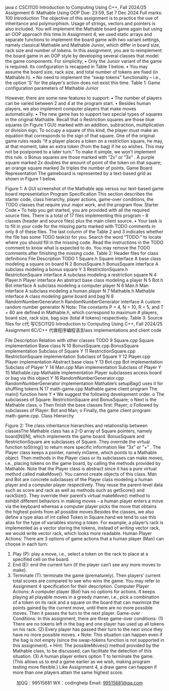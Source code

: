 java c
CSCI1120 Introduction to Computing Using C++, Fall 2024/25 
Assignment   6:   Mathable   Using   OOP
Due:   23:59, Sat   7   Dec   2024                                                                                                                                                                                                                                                                                                                              Full   marks:   100
Introduction The   objective   of   this   assignment   is   to   practice   the   use   of   inheritance   and   polymorphism.   Usage   of   strings,   vectors   and   pointers   is   also   included.   You   will   implement   the Mathable board   game   again   but   using   an OOP approach this   time.In   Assignment   4,   we   used   static   arrays   and   separate   functions   to   implement   the    board   game   with   two variant   settings,   namely classical Mathable and Mathable Junior, which   differ   in   board   size,   rack   size   and   number   of   tokens.   In   this   assignment,   you   are   to   reimplement   the   board   game   in   an   OOP   style   by developing several classes that   model the game   components.
For simplicity,
•       Only the Junior variant of the game   is   required.   Its   configuration   is   recapped   in   Table   1   below.
•       You   may assume the   board size,   rack size,   and total   number   of tokens   are   fixed   (in   Mathable.h).
•       No   need to   implement the “swap   tokens”   functionality   –   i.e.,   the   option   'S'   for   the   player’s   action does   not exist this   time.
Table   1: Game configuration   parameters   of   Mathable Junior

However, there are some   new features to   support:
•       The   number of   players can   be varied   between   2 and 4   at   the   program   start.
•       Besides   human   players, we also   implement   computer   players that   make   moves   automatically.
•       The   new game   has to support two special types   of   squares   in the   original   Mathable.   Recall   that
o Restriction    squares are      those       blue      squares       (in      Figure      1      GUI)      marked    with       an      addition,   subtraction,   multiplication   or   division   sign.   To   occupy   a   square   of   this   kind,   the   player   must   make an equation that corresponds to the   sign   of that   square.
One   of the   original   game   rules   reads   “If a player places a token on a restriction square, he may, at that moment, take an extra token (from the bag) if he so wishes. This may not be postponed to a later turn.” To   make   it simple,   we   won’t   implement this   rule.
o Bonus squares are   those    marked   with   “2x”    or   “3x”   .   A    purple   square   marked   2x   doubles   the   amount   of   point   of the   token   on that   square;   an   orange   square   marked   3x   triples   the   number   of   points.
Game Board Representation 
The   gameboard   is   represented   by   a   text-based   grid   as   shown   in Figure   1 below.

Figure   1: A GUI screenshot of the   Mathable app   versus   our   text-based   game   board   representation
Program Specification 
This   section   describes   the   starter   code,   class    hierarchy,    player   actions,   game-over   conditions,   the   TODO classes that   require your   major work,   and the   program flow.
Starter Code 
•          To   help you get   started,   you   are   provided   with   all   the   required   source   files. There   is   a   total   of    17   files   implementing this   program – 8 classes   (header and source   files)   plus the   main   client   source.
•          Your   task   is   to   fill   in   your   code   for   the   missing    parts   marked   with   TODO   comments   in   only   8   of      these files. The   last column of the Table   2   and   3   indicates whether the   file   has   some   TODO   task(s)   for   you.   Search   the   word   “TODO:”   to   locate   where   you   should   fill   in   the   missing   code.   Read   the      instructions   in   the   TODO   comment   to   know   what   is   expected   to   do.   You   may   remove   the   TODO      comments after finishing the   missing code.
Table   2:   Header files for class   definitions
File Description TODO 1 
Square.h Square interface A base class modeling a square on board N 2 
BonusSquare.h BonusSquare interface A subclass modeling a bonus square Y 3 
RestrictionSquare.h RestrictionSquare interface A subclass modeling a restriction square N 4 
Player.h Player interface An abstract base class modeling a player N 5 
Bot.h Bot interface A subclass modeling a computer player N 6 
Man.h Man interface A subclass modeling a human player N 7 
Mathable.h Mathable interface A class modeling game board and bag N 8 
RandomNumberGenerator.h RandomNumberGenerator interface A custom random number generator N 
Note:   The   constants P =   4, N =   10, R =   5,   and T =   60   are   defined   in   Mathable.h,   which   correspond   to   maximum #   players,   board size,   rack size,   bag size   (total # tokens)   respectively.
Table 3: Source files for c代 写CSCI1120 Introduction to Computing Using C++, Fall 2024/25 Assignment 6C/C++
代做程序编程语言lass   implementations   and   client   code

File Description Relation with other classes TODO 9 
Square.cpp Square implementation Base class N 10 
BonusSquare.cpp BonusSquare implementation Subclass of Square Y 11 
RestrictionSquare.cpp RestrictionSquare implementation Subclass of Square Y 12 
Player.cpp Player implementation Abstract base class Y 13 
Bot.cpp Bot implementation Subclass of Player Y 14 
Man.cpp Man implementation Subclass of Player Y 15 
Mathable.cpp Mathable implementation Player subclasses access board or bag via this object Y 16 
RandomNumberGenerator.cpp RandomNumberGenerator implementation Mathable’s setupBag() uses it for shuffling tokens N 17 
math-game.cpp Mathable game client program The main() function here Y 
•          We suggest the   following   development   order.
o    The subclasses   of   Square:   RestrictionSquare   and   BonusSquare;
o      Next   is the Mathable   class;
o      Then finish the   base classes first:   Player;
o      Followed   by subclasses of   Player:   Bot   and Man;
o      Finally, the game client   program:   math-game.cpp.
Class Hierarchy  

Figure   2: The class   inheritance   hierarchies   and   relationship   between classesThe   Mathable   class   has   a   2-D   array   of   Square   pointers,   namely   board[N][N],   which   implements   the game   board.   BonusSquare   and   RestrictionSquare   are subclasses   of Square. They override   the   virtual   function   toString()   to   return   more   specific   information   like   “3x”   or   “+”   .   The   Player   class    keeps   a    pointer,    namely    mGame,    which    points    to    a    Mathable   object.   Then    methods    in   the   Player   class   or   its   subclasses   can   make   moves,   i.e.,   placing   tokens   on   the   game   board,   by   calling   the    methods    provided    by    Mathable.    Note    that    the    Player   class    is    abstract    since    it    has    a    pure   virtual    method    called      makeMove().      You      cannot      create      objects      of    this      class.      Man and      Bot are   concrete      subclasses      of      the       Player class       modeling       a       human       player       and       a       computer       player   respectively.   They   reuse   the   parent-level   data   such   as   score   and   rack   as   well   as   methods   such   as   getScore()   and   rackSize(). They override their   parent’s virtual   makeMove()   method to   exhibit   different   behaviors   in   making   moves   –   a   human   player   enters   a   move   via   the   keyboard   whereas   a   computer   player   picks the   move that obtains   the   highest   points from all   possible   moves.Besides the classes, we also define   a   type   alias   of   int   called   Token   in   Square.hand   we tend   to   use   this   alias   for   the   type   of   variables   storing   a   token.   For   example,   a   player’s   rack   is   implemented   as   a   vector storing the tokens,   instead   of writing   vector rack,   we   would   write   vector   rack, which   looks   more   readable.
Human Player Actions: 
There are   3 options of game actions that   a   human   player   (Man)   can   choose   in   each   turn:
1. Play (P):   play a   move,   i.e.,   select   a   token   on   the   rack   to   place   at   a   specified   cell   on   the   board.
2. End (E):   end the   current   turn   (if the   player   can’t   see   any   more   moves   to   make).
3. Terminate (T):    terminate      the      game       (prematurely).    Then       players’       current    total    scores       are   compared to see who wins the   game.
You   may   refer to Assignment 4 specification for their description.
Computer Player Actions: A   computer   player   (Bot)   has   no   options   for   actions.   It   keeps   playing   all   playable   moves   in   a   greedy   manner,   i.e.,   pick   a   combination   of   a   token   on   its   rack   and   a   square   on   the   board   that   can   maximize   the   points   gained   by   the   current   move,   until   there   are   no   more   possible   moves.   Then   it   passes   the   turn to the   next   player.
Game-over Conditions: 
In this assignment, there are three game-over   conditions:
(1)         There are   no tokens   left   in the   bag   and one   player   has   used   up all tokens   on   his   rack.
(2)          Every   player   has   passed their turn to the   next since they   have   no   more   possible   moves.
•       Note: This   situation   can   happen   even   if the   bag   is   not   empty   (since the   swap-tokens   function   is   not supported   in this assignment).
•       Hint: The   possibleMoves()   method   provided   by the   Mathable   class,   to   be   discussed,   can   facilitate the detection of this   situation.
(3)         A   human   player   enters   option T to terminate the game.   (This   allows   us   to   end   a   game   earlier   as   we wish,   making   program testing   more flexible.)
Like Assignment 4, a draw game   can   happen   if   more than   one   players   attain   the   same   highest   score.



         
加QQ：99515681  WX：codinghelp  Email: 99515681@qq.com
